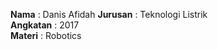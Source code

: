 **Nama** : Danis Afidah  **Jurusan** : Teknologi Listrik  
**Angkatan** : 2017  
**Materi**  : Robotics